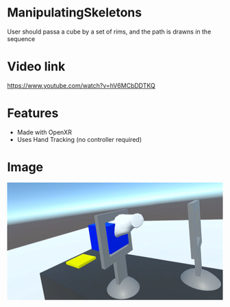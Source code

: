 # ManipulatingSkeletons
User should passa a cube by a set of rims, and the path is drawns in the sequence

# Video link
https://www.youtube.com/watch?v=hV6MCbDDTKQ 

# Features
- Made with OpenXR
- Uses Hand Tracking (no controller required)

# Image
![Example Image](https://github.com/lpsoares/ManipulatingSkeletons/blob/main/example.png)

  
